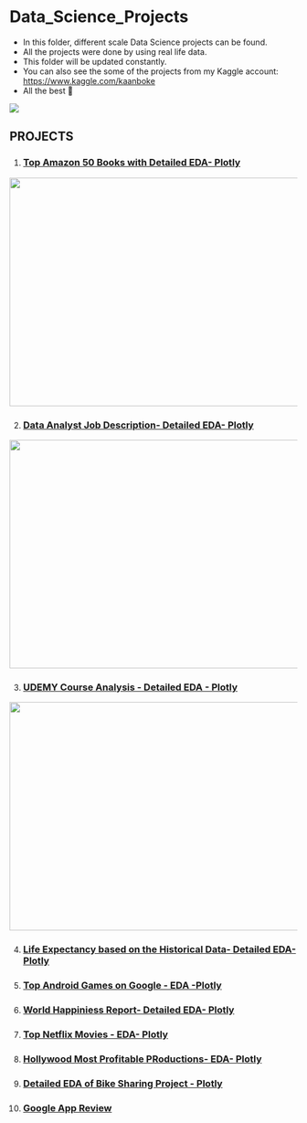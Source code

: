 # Data_Science_Projects

- In this folder, different scale Data Science projects can be found.
- All the projects were done by using real life data.
- This folder will be updated constantly.
- You can also see the some of the projects from my Kaggle account: https://www.kaggle.com/kaanboke
- All the best 🤘


![](https://assets-global.website-files.com/5deb974b5176872b2c106aba/5e3c3add630a1585791ff8a9_4dda7c5dc3564bce88dfa5114c53a774.png)

## PROJECTS


1. ### [Top Amazon 50 Books with Detailed EDA- Plotly](https://www.kaggle.com/kaanboke/plotly-beginner-friendly-amazon)
<img src="https://user-images.githubusercontent.com/51021282/148955040-09d62c18-5cb2-422d-ae72-fa4e0a3ae040.png" width="600" height="400">

2.  ### [Data Analyst Job Description- Detailed EDA- Plotly](https://www.kaggle.com/kaanboke/plotly-data-analyst-jobs)
<img src="https://user-images.githubusercontent.com/51021282/148954301-0351506d-fd26-4691-b424-6d5bfa2b7bfe.png" width="600" height="400">

3. ### [UDEMY Course Analysis - Detailed EDA - Plotly](https://www.kaggle.com/kaanboke/plotly-beginner-friendly-udemy)
<img src="https://user-images.githubusercontent.com/51021282/148987331-abd1aec8-af26-45af-8c09-b81f19a3458c.png" width="600" height="400">

4. ### [Life Expectancy based on the Historical Data- Detailed EDA- Plotly](https://github.com/kb1907/Data_Science_Projects/blob/main/Projects/Life_expectancy/plotly-beginner-friendly.ipynb)
5. ### [Top Android Games on Google - EDA -Plotly](https://github.com/kb1907/Data_Science_Projects/blob/main/Projects/Top_Android_Games_Detailed_EDA/plotly-beginner-friendly-top-games.ipynb)
6. ### [World Happiniess Report- Detailed EDA- Plotly](https://github.com/kb1907/Data_Science_Projects/blob/main/Projects/World_Happiness_Report/plotly-beginner-friendly-eda.ipynb)
7. ### [Top Netflix Movies - EDA- Plotly](https://github.com/kb1907/Data_Science_Projects/blob/main/Projects/Top_Netflix_Movies/plotly-beginner-friendly-netflix.ipynb)
8. ### [Hollywood Most Profitable PRoductions- EDA- Plotly](https://github.com/kb1907/Data_Science_Projects/blob/main/Projects/top-movies-eda-with-detailed-explanations/plotly-beginner-friendly-top-movies.ipynb)
9. ### [Detailed EDA of Bike Sharing Project - Plotly](https://github.com/kb1907/Data_Science_Projects/blob/main/Projects/London_bike_Sharing_EDA/plotly-beginner-friendly-london-bike.ipynb)
10. ### [Google App Review](https://github.com/kb1907/Data_Science_Projects/blob/main/Projects/Google_App_Review/Google_App_Review.ipynb)



